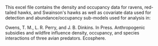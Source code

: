This excel file contains the density and occupancy data for ravens, red-tailed hawks, and Swainson's hawks as well as covariate data used for detection and abundance/occupancy sub-models used for analysis in:

Owens, T. M., L. R. Perry, and J. B. Dinkins. In Press. Anthropogenic subsidies and wildfire influence density, occupancy, and species interactions of three avian predators. Ecosphere.
